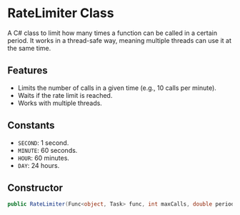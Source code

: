 # RateLimiter Class

A C# class to limit how many times a function can be called in a certain period. It works in a thread-safe way, meaning multiple threads can use it at the same time.

## Features
- Limits the number of calls in a given time (e.g., 10 calls per minute).
- Waits if the rate limit is reached.
- Works with multiple threads.

## Constants
- `SECOND`: 1 second.
- `MINUTE`: 60 seconds.
- `HOUR`: 60 minutes.
- `DAY`: 24 hours.

## Constructor
```csharp
public RateLimiter(Func<object, Task> func, int maxCalls, double period)
```

